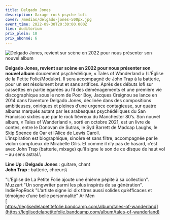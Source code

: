 ```yaml
---
title: Delgado Jones
description: Garage rock psyche lofi
cover: /medias/delgado-jones-500px.jpg
event_time: 2022-09-30T20:30:00.000Z
lieu: Auditorium
prix_plein: 10
prix_abonné: 6
---
```

![Delgado Jones, revient sur scène en 2022 pour nous présenter son nouvel album](/medias/delgado-jones-500px.jpg "Crédit photo © John Delahaye")

**Delgado Jones, revient sur scène en 2022 pour nous présenter son nouvel album** doucement psychédélique, « Tales of Wanderland » (L’Église de la Petite Folie/Modulor). Il sera accompagné de John Trap à la batterie, pour un set résolument brut et sans artifices. Après des débuts lofi sur cassettes en partie égarées au fil des déménagements et une première vie discographique sous le nom de Poor Boy, Jacques Creignou se lance en 2014 dans l’aventure Delgado Jones, déclinée dans des compositions ambitieuses, oniriques et pleines d’une urgence contagieuse, sur quatre albums marqués autant par les arabesques psychédéliques du San Francisco sixties que par le rock fiévreux du Manchester 80’s.
Son nouvel album, « Tales of Wanderland », sorti en octobre 2021, est un livre de contes, entre le Donovan de Sutras, le Syd Barrett de Madcap Laughs, le Skip Spence de Oar et l’Alice de Lewis Caroll. \
L’inspiration est biographique, sincère et sans filtre, accompagnée par le violon somptueux de Mirabelle Gilis. Et comme il n’y pas de hasard, c’est avec John Trap (batterie, mixage) qu’il signe le son de ce disque de haut vol – au sens astral.\

**Line Up :**
**Delgado Jones** : guitare, chant \
**John Trap** : batterie, chœurs\

"L’Eglise de La Petite Folie ajoute une énième pépite à sa collection". Muzzart 
"Un songwriter parmi les plus inspirés de sa génération". IndiePopRock 
"L’artiste signe ici dix titres aussi solides qu’efficaces et témoigne d’une belle personnalité" Ar Men\
[\
https://leglisedelapetitefolie.bandcamp.com/album/tales-of-wanderland](https://leglisedelapetitefolie.bandcamp.com/album/tales-of-wanderland)